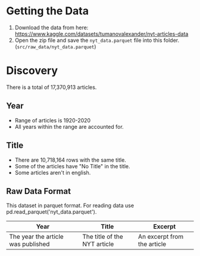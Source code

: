 # Getting the Data
1. Download the data from here: https://www.kaggle.com/datasets/tumanovalexander/nyt-articles-data
1. Open the zip file and save the `nyt_data.parquet` file into this folder. (`src/raw_data/nyt_data.parquet`)


# Discovery
There is a total of 17,370,913 articles.

## Year
- Range of articles is 1920-2020
- All years within the range are accounted for.

## Title
- There are 10,718,164 rows with the same title.
- Some of the articles have "No Title" in the title.
- Some articles aren't in english.

## Raw Data Format
This dataset in parquet format. For reading data use pd.read_parquet('nyt_data.parquet').

|Year|Title|Excerpt|
|---|---|---|
|The year the article was published|The title of the NYT article|An excerpt from the article|

